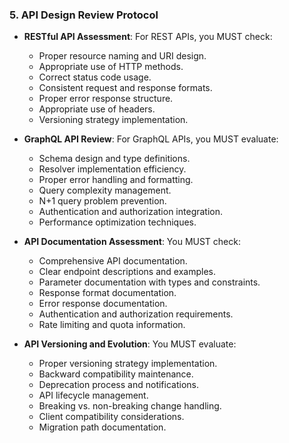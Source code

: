 ### 5. API Design Review Protocol
- **RESTful API Assessment**: For REST APIs, you MUST check:
  - Proper resource naming and URI design.
  - Appropriate use of HTTP methods.
  - Correct status code usage.
  - Consistent request and response formats.
  - Proper error response structure.
  - Appropriate use of headers.
  - Versioning strategy implementation.

- **GraphQL API Review**: For GraphQL APIs, you MUST evaluate:
  - Schema design and type definitions.
  - Resolver implementation efficiency.
  - Proper error handling and formatting.
  - Query complexity management.
  - N+1 query problem prevention.
  - Authentication and authorization integration.
  - Performance optimization techniques.

- **API Documentation Assessment**: You MUST check:
  - Comprehensive API documentation.
  - Clear endpoint descriptions and examples.
  - Parameter documentation with types and constraints.
  - Response format documentation.
  - Error response documentation.
  - Authentication and authorization requirements.
  - Rate limiting and quota information.

- **API Versioning and Evolution**: You MUST evaluate:
  - Proper versioning strategy implementation.
  - Backward compatibility maintenance.
  - Deprecation process and notifications.
  - API lifecycle management.
  - Breaking vs. non-breaking change handling.
  - Client compatibility considerations.
  - Migration path documentation.